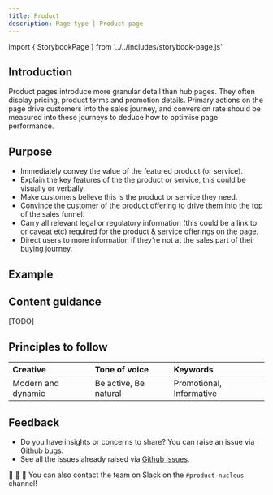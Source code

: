 ```yaml
---
title: Product
description: Page type | Product page
---
```


import { StorybookPage } from '../../includes/storybook-page.js'

## Introduction

Product pages introduce more granular detail than hub pages. They often display pricing, product terms and promotion details. Primary actions on the page drive customers into the sales journey, and conversion rate should be measured into these journeys to deduce how to optimise page performance.

## Purpose

* Immediately convey the value of the featured product (or service).
* Explain the key features of the the product or service, this could be visually or verbally.
* Make customers believe this is the product or service they need.
* Convince the customer of the product offering to drive them into the top of the sales funnel.
* Carry all relevant legal or regulatory information (this could be a link to or caveat etc) required for the product & service offerings on the page.
* Direct users to more information if they’re not at the sales part of their buying journey.

## Example

<StorybookPage story="examples-page-types--product"></StorybookPage>

## Content guidance

[TODO]

## Principles to follow

| Creative | Tone of voice | Keywords |
| :--- | :--- | :--- |
| Modern and dynamic  | Be active, Be natural | Promotional, Informative |

## Feedback

* Do you have insights or concerns to share? You can raise an issue via [Github bugs](https://github.com/ConnectedHomes/nucleus/issues/new?assignees=&labels=Bug&template=a--bug-report.md&title=[bug]%20[page-type-product]).
* See all the issues already raised via [Github issues](https://github.com/connectedHomes/nucleus/issues?utf8=%E2%9C%93&q=is%3Aopen+is%3Aissue+label%3ABug+[page-type-product]).

💩 🎉 🦄 You can also contact the team on Slack on the `#product-nucleus` channel!
